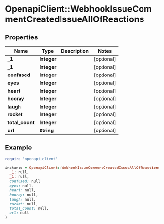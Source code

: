 # OpenapiClient::WebhookIssueCommentCreatedIssueAllOfReactions

## Properties

| Name | Type | Description | Notes |
| ---- | ---- | ----------- | ----- |
| **_1** | **Integer** |  | [optional] |
| **_1** | **Integer** |  | [optional] |
| **confused** | **Integer** |  | [optional] |
| **eyes** | **Integer** |  | [optional] |
| **heart** | **Integer** |  | [optional] |
| **hooray** | **Integer** |  | [optional] |
| **laugh** | **Integer** |  | [optional] |
| **rocket** | **Integer** |  | [optional] |
| **total_count** | **Integer** |  | [optional] |
| **url** | **String** |  | [optional] |

## Example

```ruby
require 'openapi_client'

instance = OpenapiClient::WebhookIssueCommentCreatedIssueAllOfReactions.new(
  _1: null,
  _1: null,
  confused: null,
  eyes: null,
  heart: null,
  hooray: null,
  laugh: null,
  rocket: null,
  total_count: null,
  url: null
)
```


